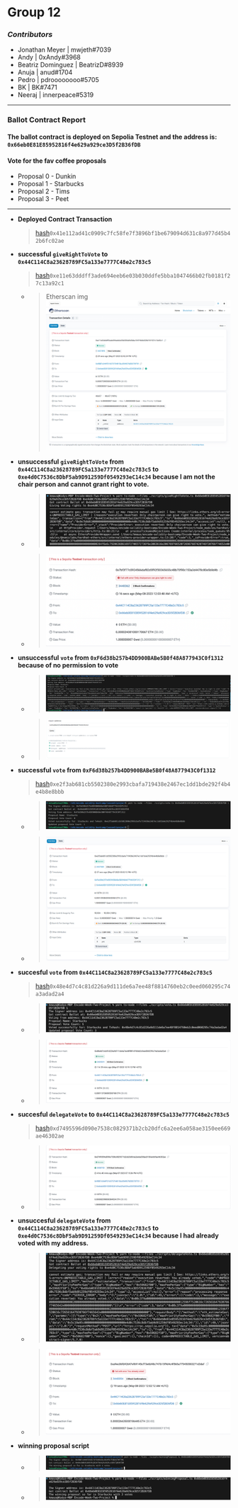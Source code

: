 # Group 12

### _Contributors_

- Jonathan Meyer | mwjeth#7039
- Andy | 0xAndy#3968
- Beatriz Dominguez | BeatrizD#8939
- Anuja | anud#1704
- Pedro | pdroooooooo#5705
- BK | BK#7471
- Neeraj | innerpeace#5319

---

### Ballot Contract Report

#### The ballot contract is deployed on Sepolia Testnet and the address is: `0x66eb0E81E85952816f4e629a929ce3D5f2B36fDB`

#### Vote for the fav coffee proposals

- Proposal 0 - Dunkin
- Proposal 1 - Starbucks
- Proposal 2 - Tims
- Proposal 3 - Peet

---

- **Deployed Contract Transaction**
  > [hash](https://sepolia.etherscan.io/tx/0x41e112ad41c0909c7fc58fe7f3896bf1be679094d631c8a977d45b42b6fc02ae)`0x41e112ad41c0909c7fc58fe7f3896bf1be679094d631c8a977d45b42b6fc02ae`
- **successful `giveRightToVote` to `0x44C114C8a23628789FC5a133e7777C48e2c783c5`**
  > [hash](https://sepolia.etherscan.io/tx/0xe11e63dddff3ade694eeb6e03b030ddfe5bba1047466b02fb0181f27c13a92c1)`0xe11e63dddff3ade694eeb6e03b030ddfe5bba1047466b02fb0181f27c13a92c1`
  - > Etherscan img ![giveRightToVoteEtherscan](./images/giveRightToVote-Successful-BettyAddress-Etherscan.png)
- **unsuccessful `giveRightToVote` from `0x44C114C8a23628789FC5a133e7777C48e2c783c5` to `0xe4d0C7536c8DbF5ab9D91259Df0549293eC14c34` because I am not the chair person and cannot grant right to vote.**
  - > ![noGiveRightToVoteError](./images/unsuccesfulRightToVote.png)
  - > ![etherscan](./images/unsuccesfulRightToVoteEtherscan.png)
- **unsuccessful `vote` from `0xF6d38b257b4DD900BABe5B0f48A877943C0f1312` because of no permission to vote**
  - > ![noRightToVoteError](./images/NoRightToVoteError.png)
  - > ![etherscan](./images/NoRightToVoteErrorEtherscan.png)
- **successful `vote` from `0xF6d38b257b4DD900BABe5B0f48A877943C0f1312`**
  > [hash](https://sepolia.etherscan.io/tx/0xe2f3ab681cb5502380e2993cbafa719438e2467ec1dd1bde292f4b4e4b8e8bbb)`0xe2f3ab681cb5502380e2993cbafa719438e2467ec1dd1bde292f4b4e4b8e8bbb`
  - > ![voteSuccessScript](./images/voteTxSuccessful.png)
  - > ![voteSuccessScriptEtherscan](./images/voteTxSuccessfulEtherscan.png)
- **succesful `vote` from `0x44C114C8a23628789FC5a133e7777C48e2c783c5`**
   > [hash](https://sepolia.etherscan.io/tx/0x48e4d7c4c81d226a9d111de6a7ee48f8814760eb2c0eed060295c74a3adad2a4)`0x48e4d7c4c81d226a9d111de6a7ee48f8814760eb2c0eed060295c74a3adad2a4`
  - > ![voteSuccessScript](./images/voteTx2Succesful.png)
  - > ![voteSuccessScriptEtherscan](./images/voteTx2SuccesfulEtherscan.png)
- **succesful `delegateVote` to `0x44C114C8a23628789FC5a133e7777C48e2c783c5`**
   > [hash](https://sepolia.etherscan.io/tx/0xd7495596d090e7538c0829371b2cb20dfc6a2ee6a058ae3150ee669ae46302ae)`0xd7495596d090e7538c0829371b2cb20dfc6a2ee6a058ae3150ee669ae46302ae`
  - > ![successfulDelegate](./images/successfulDelegate.png)
- **unsuccesful `delegateVote` from `0x44C114C8a23628789FC5a133e7777C48e2c783c5` to `0xe4d0C7536c8DbF5ab9D91259Df0549293eC14c34` because I had already voted with my address.**
  - > ![unsuccesfulDelegateVote](./images/unsuccessfulDelegateVote.png)
  - > ![ethercsan](./images/unsuccesfulDelegateEtherscan.png)
- **winning proposal script**
  - > ![winningProposal](./images/winningProposalScriptQuery.png)
  - > ![winningProposal](./images/winningProposal.png) 


